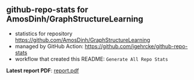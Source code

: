 ## github-repo-stats for AmosDinh/GraphStructureLearning

- statistics for repository https://github.com/AmosDinh/GraphStructureLearning
- managed by GitHub Action: https://github.com/jgehrcke/github-repo-stats
- workflow that created this README: `Generate All Repo Stats`

**Latest report PDF**: [report.pdf](https://github.com/AmosDinh/repo-stats/raw/github-repo-stats/AmosDinh/GraphStructureLearning/latest-report/report.pdf)

